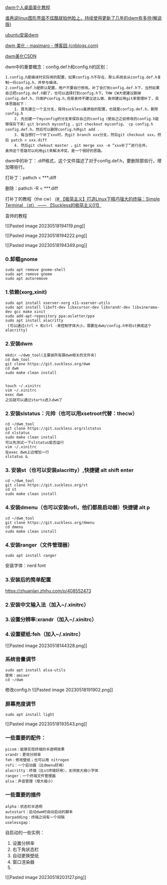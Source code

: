 

[dwm个人桌面美化教程](https://www.bilibili.com/video/BV1pr4y1U78u/?spm_id_from=333.337.search-card.all.click&vd_source=d31a858cc26ae1ffa19e14058b339f40)

[谁再说linux图形界面不炫酷就拍他脸上，持续使用更新了几年的dwm有多帅(解说版)](https://www.bilibili.com/video/BV1FT411Z7A7/?spm_id_from=333.337.search-card.all.click&vd_source=d31a858cc26ae1ffa19e14058b339f40)

[ubuntu安装dwm](https://www.bilibili.com/video/BV1co4y1z7BT/?spm_id_from=333.337.search-card.all.click&vd_source=d31a858cc26ae1ffa19e14058b339f40)

[dwm 美化 - masimaro - 博客园 (cnblogs.com)](https://www.cnblogs.com/lanuage/p/15970577.html)

[dwm美化CSDN](https://blog.csdn.net/lanuage/article/details/123306485)


dwm中的重要概念：config.def.h和config.h的区别：

	1.config.h是编译时实际用的配置，如果config.h不存在，那么系统会从config.def.h复制一份config.h，并参与编译。
	2.config.def.h是默认配置，用户不要自行修改。补丁会打到config.def.h下，当然如果自己把config.def.h删了，也可以选择打到config.h下。THW CW大佬建议删掉config.def.h，只维护config.h,但是袁帅不建议这么做，袁帅建议用git来管理补丁，具体思路如下：
		1. 首先建立一个主分支，保持suckless最原始的配置，也就是config.def.h，删除config.h
		2. 先创建一个myconfig的分支来保存自己的config（使自己之前修改的config.h能够保存下来）git branch myconfig ，git checkout myconfig， cp config.h config.def.h，然后可以删除config.h并git add .
		3. 每当想打一个补丁xxx时，先git branch xxx分支，然后git checkout xxx，然后 patch < xxx.diff
		4. 然后git chekout master ，git merge xxx -m “xxx补丁”进行合并。
	袁帅这个思路可以利用git来解决冲突，是一个很好的思路。

dwm中的补丁：.diff格式，这个文件描述了对于config.def.h，要删除那些行，增加哪些行。

打补丁：pathch < ***.diff

删除：pathch -R < ***.diff

打补丁的教程（the cw）
[(# 【极简主义】打造Linux下精巧强大的终端：Simple Terminal （st） —— 【Suckless的极简主义01】](https://www.bilibili.com/video/BV1vE411i7H3/?spm_id_from=333.999.0.0&vd_source=d31a858cc26ae1ffa19e14058b339f40)


袁帅的教程
	
![[Pasted image 20230518194119.png]]

![[Pasted image 20230518194222.png]]


![[Pasted image 20230518194349.png]]




### 0.卸载gnome

	sudo apt remove gnome-shell
	sudo apt remove gnome
	sudo apt autoremove



### 1.依赖(xorg,xinit)
	sudo apt install xserver-xorg x11-xserver-utils
	sudo apt install libxft-dev libxcursor-dev libxrandr-dev libxinerama-dev gcc make xinit
	sudo add-apt-repository ppa:aslatter/ppa
	sudo apt install alacritty 
	 (可以通过ctrl + 和ctrl -来控制字体大小，需要在dwm/config.h中将st换成这个alacritty)

### 2.安装dwm

	mkdir ~/dwm_tool(主要装所有跟dwm相关的文件夹)
	cd dwm_tool
	git clone https://git.suckless.org/dwm
	cd dwm
	sudo make clean install


	touch ~/.xinitrc
	vim ~/.xinitrc
	exec dwm
	之后就可以通过startx进入dwm了

	
### 2.安装slstatus：元帅（也可以用xsetroot代替：thecw）
	cd ~/dwm_tool
	git clone https://git.suckless.org/slstatus
	cd slstatus
	sudo make clean install
	可以先测试一下slstatus能否运行
	vim ~/.xinitrc
	在exec dwm上边增加一行
	slstatus &
	
### 3. 安装st（也可以安装alacritty）,快捷键 alt shift enter

	cd ~/dwm_tool
	git clone https://git.suckless.org/st
	cd st
	sudo make clean install

### 4.安装dmenu（也可以安装rofi，他们都是启动器）快捷键 alt p

	cd ~/dwm_tool
	git clone https://git.suckless.org/dmenu
	cd dmenu
	sudo make clean install
	





### 4.安装ranger（文件管理器）
	sudo apt install ranger



安装字体：nerd font


### 3.安装后的简单配置
https://zhuanlan.zhihu.com/p/408552473

### 2.安装中文输入法（加入~/.xinitrc）


### 3.设置分辨率:xrandr（加入~/.xinitrc）


### 4.设置壁纸:feh（加入~/.xinitrc）


![[Pasted image 20230518144328.png]]



### 系统音量调节
	sudo apt install alsa-utils
	使用：amixer
	cd ~/dwm

修改config.h
![[Pasted image 20230518191902.png]]



### 屏幕亮度调节

	sudo apt install light

![[Pasted image 20230518193543.png]]



### 一些重要的配件：

	picom：能够实现终端的半透明效果
	xrandr：更改分辨率
	feh：修改壁纸；也可以用 nitrogen
	rofi：一个启动器（比dmenu好用）
	alacritty：终端（比st终端好用），支持放大缩小字体
	ranger：一个终端文件管理器
	alsa：声音管理（增大缩小）
	


### 一些重要的插件

	alpha：状态栏半透明
	autostart：启动dwm时自动启动的脚本
	barpadding：终端之间有一个间隔
	uselessgap：

自启动的一些实例：
1. 设置分辨率
2. 右下角状态栏
3. 自动更换壁纸
4. 窗口渲染器
5. 
![[Pasted image 20230518203127.png]]